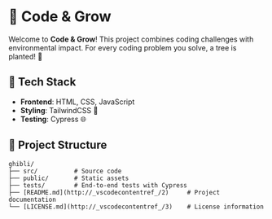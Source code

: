 # 🌱 Code & Grow

Welcome to **Code & Grow**! This project combines coding challenges with environmental impact. For every coding problem you solve, a tree is planted! 🌳

## 🚀 Tech Stack

- **Frontend**: HTML, CSS, JavaScript
- **Styling**: TailwindCSS 🎨
- **Testing**: Cypress 🌐

## 📂 Project Structure

```plaintext
ghibli/
├── src/          # Source code
├── public/       # Static assets
├── tests/        # End-to-end tests with Cypress
├── [README.md](http://_vscodecontentref_/2)     # Project documentation
└── [LICENSE.md](http://_vscodecontentref_/3)    # License information